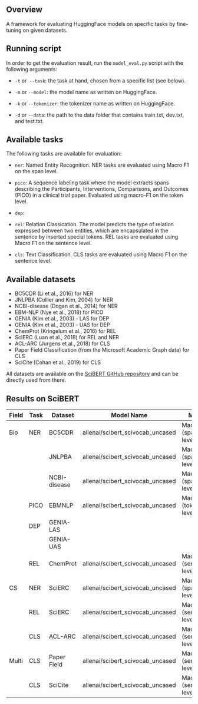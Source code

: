 ## Overview

A framework for evaluating HuggingFace models on specific tasks by fine-tuning on given datasets.

## Running script

In order to get the evaluation result, run the ```model_eval.py``` script with the following arguments:


* ```-t``` or``` --task```: the task at hand, chosen from a specific list (see below).
  
* ```-m``` or ```--model```: the model name as written on HuggingFace.

* ```-k``` or ```--tokenizer```: the tokenizer name as written on HuggingFace.

* ```-d``` or ```--data```: the path to the data folder that contains train.txt, dev.txt, and test.txt.


## Available tasks

The following tasks are available for evaluation:

* ```ner```: Named Entity Recognition. NER tasks are evaluated using Macro F1 on the span level.

* ```pico```:  A sequence labeling task where the model extracts spans describing the Participants, Interventions, Comparisons, and Outcomes (PICO) in a clinical trial paper.
Evaluated using macro-F1 on the token level.

* ```dep```:

* ```rel```: Relation Classication. The model predicts the type of relation expressed between two entities, which are encapsulated in the sentence by inserted special tokens. REL tasks are evaluated using Macro F1 on the sentence level.

* ```cls```: Text Classification. CLS tasks are evaluated using Macro F1 on the sentence level.

## Available datasets

* BC5CDR (Li et al., 2016) for NER
* JNLPBA (Collier and Kim, 2004) for NER
* NCBI-disease (Dogan et al., 2014) for NER
* EBM-NLP (Nye et al., 2018) for PICO
* GENIA (Kim et al., 2003) - LAS for DEP
* GENIA (Kim et al., 2003) - UAS for DEP
* ChemProt (Kringelum et al., 2016) for REL
* SciERC (Luan et al., 2018) for REL and NER
* ACL-ARC (Jurgens et al., 2018) for CLS
* Paper Field Classification (from the Microsoft Academic Graph data) for CLS
* SciCite (Cohan et al., 2019) for CLS

All datasets are available on the [SciBERT GitHub repository](https://github.com/allenai/scibert/tree/master/data) and can be directly used from there.

## Results on SciBERT

| Field | Task | Dataset      | Model Name                       | Metric                 | Result  |
|-------|------|--------------|----------------------------------|------------------------|---------|
| Bio   | NER  | BC5CDR       | allenai/scibert_scivocab_uncased | Macro F1 (span-level)  | 0.99473 |
|       |      | JNLPBA       | allenai/scibert_scivocab_uncased | Macro F1 (span-level)  | 0.97189 |
|       |      | NCBI-disease | allenai/scibert_scivocab_uncased | Macro F1 (span-level)  | 0.98231 |
|       | PICO | EBMNLP       | allenai/scibert_scivocab_uncased | Macro F1 (token-level) | 0.79258 |
|       | DEP  | GENIA-LAS    |                                  |                        |         |
|       |      | GENIA-UAS    |                                  |                        |         |
|       | REL  | ChemProt     | allenai/scibert_scivocab_uncased | Macro F1 (sentence-level)| 0.56720|
| CS    | NER  | SciERC       | allenai/scibert_scivocab_uncased | Macro F1 (span-level)  | 0.85411 |
|       | REL  | SciERC       | allenai/scibert_scivocab_uncased | Macro F1 (sentence-level)| 0.80679|
|       | CLS  | ACL-ARC      | allenai/scibert_scivocab_uncased | Macro F1 (sentence-level)| 0.71327|
| Multi | CLS  | Paper Field  | allenai/scibert_scivocab_uncased | Macro F1 (sentence-level)| 0.73595|
|       | CLS  | SciCite      | allenai/scibert_scivocab_uncased | Macro F1 (sentence-level)| 0.85118|
